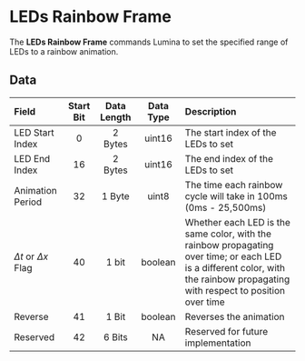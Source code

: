 # LEDs Rainbow Frame

The **LEDs Rainbow Frame** commands Lumina to set the specified range of LEDs to a rainbow animation.

## Data

| Field | Start Bit | Data Length | Data Type | Description |
| :- | :-: | :-: | :-: | :- |
| LED Start Index | 0 | 2 Bytes | uint16 | The start index of the LEDs to set |
| LED End Index | 16 | 2 Bytes | uint16 | The end index of the LEDs to set |
| Animation Period | 32 | 1 Byte | uint8 | The time each rainbow cycle will take in 100ms (0ms - 25,500ms) |
| $\Delta t$ or $\Delta x$ Flag | 40 | 1 bit | boolean | Whether each LED is the same color, with the rainbow propagating over time; or each LED is a different color, with the rainbow propagating with respect to position over time |
| Reverse | 41 | 1 Bit | boolean | Reverses the animation |
| Reserved | 42 | 6 Bits | NA | Reserved for future implementation |
